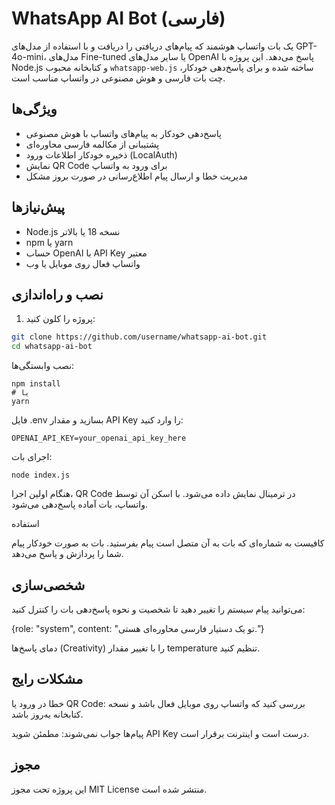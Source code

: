 # WhatsApp AI Bot (فارسی)

یک بات واتساپ هوشمند که پیام‌های دریافتی را دریافت و با استفاده از مدل‌های GPT-4o-mini، مدل‌های Fine-tuned یا سایر مدل‌های OpenAI پاسخ می‌دهد. این پروژه با Node.js و کتابخانه محبوب `whatsapp-web.js` ساخته شده و برای پاسخ‌دهی خودکار، چت بات فارسی و هوش مصنوعی در واتساپ مناسب است.

## ویژگی‌ها

- پاسخ‌دهی خودکار به پیام‌های واتساپ با هوش مصنوعی
- پشتیبانی از مکالمه فارسی محاوره‌ای
- ذخیره خودکار اطلاعات ورود (LocalAuth)
- نمایش QR Code برای ورود به واتساپ
- مدیریت خطا و ارسال پیام اطلاع‌رسانی در صورت بروز مشکل

## پیش‌نیازها

- Node.js نسخه 18 یا بالاتر
- npm یا yarn
- حساب OpenAI با API Key معتبر
- واتساپ فعال روی موبایل یا وب

## نصب و راه‌اندازی

1. پروژه را کلون کنید:

```bash
git clone https://github.com/username/whatsapp-ai-bot.git
cd whatsapp-ai-bot
```

نصب وابستگی‌ها:

```
npm install
# یا
yarn
```


فایل .env بسازید و مقدار API Key را وارد کنید:

```
OPENAI_API_KEY=your_openai_api_key_here
```

اجرای بات:

```
node index.js
```

هنگام اولین اجرا، QR Code در ترمینال نمایش داده می‌شود.
با اسکن آن توسط واتساپ، بات آماده پاسخ‌دهی می‌شود.


استفاده

کافیست به شماره‌ای که بات به آن متصل است پیام بفرستید.
بات به صورت خودکار پیام شما را پردازش و پاسخ می‌دهد.

##  شخصی‌سازی

می‌توانید پیام سیستم را تغییر دهید تا شخصیت و نحوه پاسخ‌دهی بات را کنترل کنید:

{role: "system", content: "تو یک دستیار فارسی محاوره‌ای هستی."}


دمای پاسخ‌ها (Creativity) را با تغییر مقدار temperature تنظیم کنید.

## مشکلات رایج

خطا در ورود یا QR Code: بررسی کنید که واتساپ روی موبایل فعال باشد و نسخه کتابخانه به‌روز باشد.

پیام‌ها جواب نمی‌شوند: مطمئن شوید API Key درست است و اینترنت برقرار است.

## مجوز

این پروژه تحت مجوز MIT License منتشر شده است.